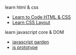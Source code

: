 learn html & css
- [Learn to Code HTML & CSS][1]
- [Learn CSS Layout][2]

learn javascript core & DOM
- [javascript garden][3]
- [js prototype][4]

[1]: http://learn.shayhowe.com/html-css/
[2]: http://learnlayout.com/
[3]: http://bonsaiden.github.io/JavaScript-Garden/zh/
[4]: http://sporto.github.io/blog/2013/02/22/a-plain-english-guide-to-javascript-prototypes/

